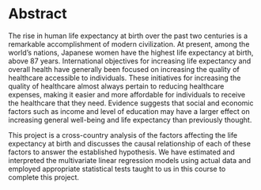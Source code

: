 # Abstract

The rise in human life expectancy at birth over the past two centuries is a remarkable accomplishment of modern civilization. At present, among the world’s nations, Japanese women have the highest life expectancy at birth, above 87 years. International objectives for increasing life expectancy and overall health have generally been focused on increasing the quality of healthcare accessible to individuals. These initiatives for increasing the quality of healthcare almost always pertain to reducing healthcare expenses, making it easier and more affordable for individuals to receive the healthcare that they need. Evidence suggests that social and economic factors such as income and level of education may have a larger effect on increasing general well-being and life expectancy than previously thought.

This project is a cross-country analysis of the factors affecting the life expectancy at birth and discusses the causal relationship of each of these factors to answer the established hypothesis. We have estimated and interpreted the multivariate linear regression models using actual data and employed appropriate statistical tests taught to us in this course to complete this project.

